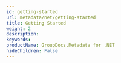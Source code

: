 ```yaml
---
id: getting-started
url: metadata/net/getting-started
title: Getting Started
weight: 2
description: 
keywords: 
productName: GroupDocs.Metadata for .NET
hideChildren: False
---
```

